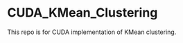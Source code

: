 CUDA_KMean_Clustering
=====================

This repo is for CUDA implementation of KMean clustering.
